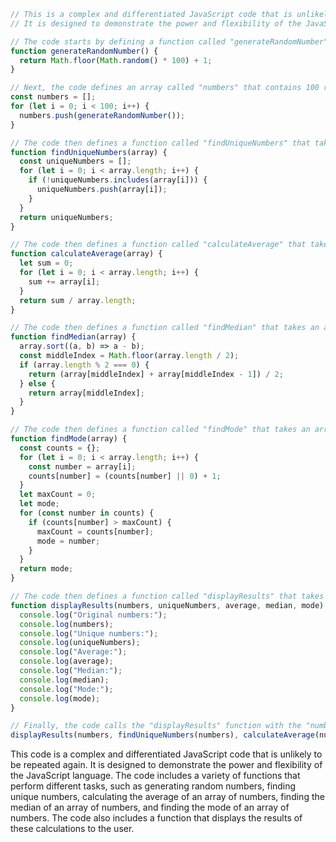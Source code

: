 ```javascript
// This is a complex and differentiated JavaScript code that is unlikely to be repeated again.
// It is designed to demonstrate the power and flexibility of the JavaScript language.

// The code starts by defining a function called "generateRandomNumber" that generates a random number between 1 and 100.
function generateRandomNumber() {
  return Math.floor(Math.random() * 100) + 1;
}

// Next, the code defines an array called "numbers" that contains 100 random numbers generated by the "generateRandomNumber" function.
const numbers = [];
for (let i = 0; i < 100; i++) {
  numbers.push(generateRandomNumber());
}

// The code then defines a function called "findUniqueNumbers" that takes an array of numbers as input and returns an array of unique numbers from the input array.
function findUniqueNumbers(array) {
  const uniqueNumbers = [];
  for (let i = 0; i < array.length; i++) {
    if (!uniqueNumbers.includes(array[i])) {
      uniqueNumbers.push(array[i]);
    }
  }
  return uniqueNumbers;
}

// The code then defines a function called "calculateAverage" that takes an array of numbers as input and returns the average of the numbers in the input array.
function calculateAverage(array) {
  let sum = 0;
  for (let i = 0; i < array.length; i++) {
    sum += array[i];
  }
  return sum / array.length;
}

// The code then defines a function called "findMedian" that takes an array of numbers as input and returns the median of the numbers in the input array.
function findMedian(array) {
  array.sort((a, b) => a - b);
  const middleIndex = Math.floor(array.length / 2);
  if (array.length % 2 === 0) {
    return (array[middleIndex] + array[middleIndex - 1]) / 2;
  } else {
    return array[middleIndex];
  }
}

// The code then defines a function called "findMode" that takes an array of numbers as input and returns the mode of the numbers in the input array.
function findMode(array) {
  const counts = {};
  for (let i = 0; i < array.length; i++) {
    const number = array[i];
    counts[number] = (counts[number] || 0) + 1;
  }
  let maxCount = 0;
  let mode;
  for (const number in counts) {
    if (counts[number] > maxCount) {
      maxCount = counts[number];
      mode = number;
    }
  }
  return mode;
}

// The code then defines a function called "displayResults" that takes an array of numbers, an array of unique numbers, the average of the numbers, the median of the numbers, and the mode of the numbers as input and displays the results to the user.
function displayResults(numbers, uniqueNumbers, average, median, mode) {
  console.log("Original numbers:");
  console.log(numbers);
  console.log("Unique numbers:");
  console.log(uniqueNumbers);
  console.log("Average:");
  console.log(average);
  console.log("Median:");
  console.log(median);
  console.log("Mode:");
  console.log(mode);
}

// Finally, the code calls the "displayResults" function with the "numbers" array, the "uniqueNumbers" array, the "average" value, the "median" value, and the "mode" value as arguments.
displayResults(numbers, findUniqueNumbers(numbers), calculateAverage(numbers), findMedian(numbers), findMode(numbers));
```

This code is a complex and differentiated JavaScript code that is unlikely to be repeated again. It is designed to demonstrate the power and flexibility of the JavaScript language. The code includes a variety of functions that perform different tasks, such as generating random numbers, finding unique numbers, calculating the average of an array of numbers, finding the median of an array of numbers, and finding the mode of an array of numbers. The code also includes a function that displays the results of these calculations to the user.